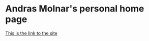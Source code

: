 # Andras Molnar's personal home page

[This is the link to the site](https://molnarandris.github.io/)

